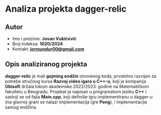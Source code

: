 # Analiza projekta dagger-relic

## Autor
- Ime i prezime: **Jovan Vukićević**
- Broj indeksa: **1020/2024**
- Kontakt: **jormundur00@gmail.com**

## Opis analiziranog projekta
**dagger-relic** je mali **gejming endžin** otvorenog koda, prvobitno razvijen za potrebe stručnog kursa **Razvoj video igara u C++-u**, koji je kompanija **Ubisoft** držala tokom akademske 2022/2023. godine na Matematičkom fakultetu u Beogradu. Projekat je napisan u programskom jeziku **C++** i sastoji se od fajla **Main.cpp**, koji definiše igru implementiranu u dagger-u (na glavnoj grani se nalazi implementacija igre **Pong**), i implementacije samog endžina.